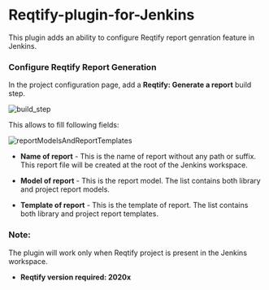 # Reqtify-plugin-for-Jenkins

This plugin adds an ability to configure Reqtify report genration feature in Jenkins.

### Configure Reqtify Report Generation

In the project configuration page, add a **Reqtify: Generate a report** build step.

![build_step](https://user-images.githubusercontent.com/37103100/60001844-0332fa00-9685-11e9-97d2-8c941af4f664.JPG)

This allows to fill following fields:

![reportModelsAndReportTemplates](https://user-images.githubusercontent.com/37103100/60001925-35445c00-9685-11e9-9aaf-083dead7fd87.JPG)

* **Name of report** - This is the name of report without any path or suffix. This report file will be created at the root of the Jenkins workspace.

* **Model of report** - This is the report model. The list contains both library and project report models.

* **Template of report** - This is the template of report. The list contains both library and project report templates.

### Note:
The plugin will work only when Reqtify project is present in the Jenkins workspace.
* **Reqtify version required: 2020x**
